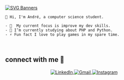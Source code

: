 [![SVG Banners](https://svg-banners.vercel.app/api?type=glitch&text1=André%20Lopes%20🎩&width=1000&height=400)](https://github.com/Akshay090/svg-banners)

```
👋 Hi, I'm André, a computer science student.

- 🔭  My current focus is improve my dev skills.
- 🌱 I’m currently studying about PHP and Python.
- ⚡ Fun fact I love to play games in my spare time.

```
<br/>


## connect with me 🚀 

<div align="center">
   <a href="https://br.linkedin.com/in/andre-davi41?trk=people-guest_people_search-card" target="_blank">
      <img align="center" src="https://img.shields.io/badge/-LinkedIn-%230077B5?style=for-the-badge&logo=linkedin&logoColor=white" alt="LinkedIn" />
   </a>
   <a href="mailto:andredavilopes6@gmail.com">
      <img align="center" src="https://img.shields.io/badge/-Gmail-%23333?style=for-the-badge&logo=gmail&logoColor=white" alt="Gmail" />
   </a>
   <a href="https://www.instagram.com/andre.lopes.me/" target="_blank">
      <img align="center" src="https://img.shields.io/badge/-Instagram-%23E4405F?style=for-the-badge&logo=instagram&logoColor=white" alt="Instagram" />
   </a>
</div>
